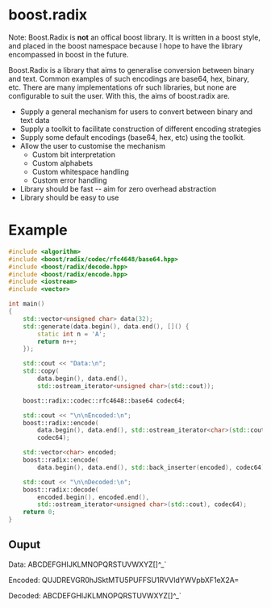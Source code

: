 # boost.radix

Note: Boost.Radix is **not** an offical boost library. It is written in a boost style, and placed in the boost namespace because I hope to have the library encompassed in boost in the future.

Boost.Radix is a library that aims to generalise conversion between binary and text. Common examples of such encodings are base64, hex, binary, etc. There are many implementations ofr such libraries, but none are configurable to suit the user. With this, the aims of boost.radix are.

- Supply a general mechanism for users to convert between binary and text data
- Supply a toolkit to facilitate construction of different encoding strategies
- Supply some default encodings (base64, hex, etc) using the toolkit.
- Allow the user to customise the mechanism
  - Custom bit interpretation
  - Custom alphabets
  - Custom whitespace handling
  - Custom error handling
- Library should be fast -- aim for zero overhead abstraction
- Library should be easy to use

# Example

```cpp
#include <algorithm>
#include <boost/radix/codec/rfc4648/base64.hpp>
#include <boost/radix/decode.hpp>
#include <boost/radix/encode.hpp>
#include <iostream>
#include <vector>

int main()
{
    std::vector<unsigned char> data(32);
    std::generate(data.begin(), data.end(), []() {
        static int n = 'A';
        return n++;
    });

    std::cout << "Data:\n";
    std::copy(
        data.begin(), data.end(),
        std::ostream_iterator<unsigned char>(std::cout));

    boost::radix::codec::rfc4648::base64 codec64;

    std::cout << "\n\nEncoded:\n";
    boost::radix::encode(
        data.begin(), data.end(), std::ostream_iterator<char>(std::cout),
        codec64);

    std::vector<char> encoded;
    boost::radix::encode(
        data.begin(), data.end(), std::back_inserter(encoded), codec64);

    std::cout << "\n\nDecoded:\n";
    boost::radix::decode(
        encoded.begin(), encoded.end(),
        std::ostream_iterator<unsigned char>(std::cout), codec64);
    return 0;
}
```

## Ouput

Data:
ABCDEFGHIJKLMNOPQRSTUVWXYZ[\]^_`

Encoded:
QUJDREVGR0hJSktMTU5PUFFSU1RVVldYWVpbXF1eX2A=

Decoded:
ABCDEFGHIJKLMNOPQRSTUVWXYZ[\]^_`
